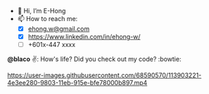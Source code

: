 - 👋 Hi, I’m E-Hong
- 📫 How to reach me:
  - [x] ehong.w@gmail.com
  - [x] https://www.linkedin.com/in/ehong-w/
  - [ ] +601x-447 xxxx

**@blaco** :v:: How's life? Did you check out my code? :bowtie:


https://user-images.githubusercontent.com/68590570/113903221-4e3ee280-9803-11eb-915e-bfe78000b897.mp4


<!---
e-hong-w/e-hong-w is a ✨ special ✨ repository because its `README.md` (this file) appears on your GitHub profile.
You can click the Preview link to take a look at your changes.
--->
